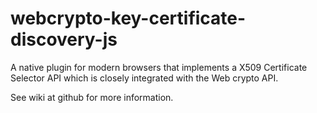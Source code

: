 webcrypto-key-certificate-discovery-js
======================================

A native plugin for modern browsers that implements a X509 Certificate Selector API 
which is closely integrated with the Web crypto API.

See wiki at github for more information. 
